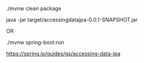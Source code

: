 ./mvnw clean package 

java -jar target/accessingdatajpa-0.0.1-SNAPSHOT.jar

OR

./mvnw spring-boot:run

https://spring.io/guides/gs/accessing-data-jpa
